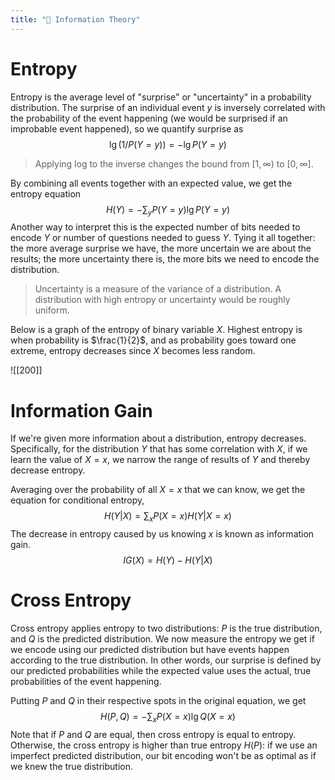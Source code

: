 ```yaml
---
title: "🧮 Information Theory"
---
```

# Entropy
Entropy is the average level of "surprise" or "uncertainty" in a probability distribution. The surprise of an individual event $y$ is inversely correlated with the probability of the event happening (we would be surprised if an improbable event happened), so we quantify surprise as  $$\lg (1/P(Y=y)) = -\lg P(Y=y)$$
> Applying log to the inverse changes the bound from $[1, \infty)$ to $[0, \infty]$.

By combining all events together with an expected value, we get the entropy equation $$H(Y) = -\sum_y P(Y=y)\lg P(Y=y)$$
Another way to interpret this is the expected number of bits needed to encode $Y$ or number of questions needed to guess $Y$. Tying it all together: the more average surprise we have, the more uncertain we are about the results; the more uncertainty there is, the more bits we need to encode the distribution.

> Uncertainty is a measure of the variance of a distribution. A distribution with high entropy or uncertainty would be roughly uniform.

Below is a graph of the entropy of binary variable $X$. Highest entropy is when probability is $\frac{1}{2}$, and as probability goes toward one extreme, entropy decreases since $X$ becomes less random.

![[200]]

# Information Gain
If we're given more information about a distribution, entropy decreases. Specifically, for the distribution $Y$ that has some correlation with $X$, if we learn the value of $X = x$, we narrow the range of results of $Y$ and thereby decrease entropy.

Averaging over the probability of all $X = x$ that we can know, we get the equation for conditional entropy, $$H(Y | X) = \sum_x P(X=x)H(Y|X=x)$$
The decrease in entropy caused by us knowing $x$ is known as information gain. $$IG(X) = H(Y) - H(Y|X)$$

# Cross Entropy
Cross entropy applies entropy to two distributions: $P$ is the true distribution, and $Q$ is the predicted distribution. We now measure the entropy we get if we encode using our predicted distribution but have events happen according to the true distribution. In other words, our surprise is defined by our predicted probabilities while the expected value uses the actual, true probabilities of the event happening.

Putting $P$ and $Q$ in their respective spots in the original equation, we get $$H(P, Q) = -\sum_x P(X=x) \lg Q(X=x)$$
Note that if $P$ and $Q$ are equal, then cross entropy is equal to entropy. Otherwise, the cross entropy is higher than true entropy $H(P)$: if we use an imperfect predicted distribution, our bit encoding won't be as optimal as if we knew the true distribution.